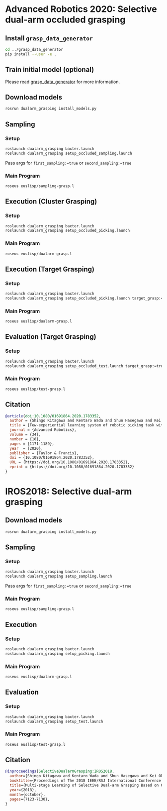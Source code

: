# Advanced Robotics 2020: Selective dual-arm occluded grasping

## Install `grasp_data_generator`

```bash
cd ../grasp_data_generator
pip install --user -e .
```

## Train initial model (optional)

Please read [grasp_data_generator](../grasp_data_generator/README.md) for more information.

## Download models

```bash
rosrun dualarm_grasping install_models.py
```

## Sampling

### Setup

```bash
roslaunch dualarm_grasping baxter.launch
roslaunch dualarm_grasping setup_occluded_sampling.launch
```

Pass args for `first_sampling:=true` or `second_sampling:=true`

### Main Program

```bash
roseus euslisp/sampling-grasp.l
```

## Execution (Cluster Grasping)

### Setup

```bash
roslaunch dualarm_grasping baxter.launch
roslaunch dualarm_grasping setup_occluded_picking.launch
```

### Main Program

```bash
roseus euslisp/dualarm-grasp.l
```

## Execution (Target Grasping)

### Setup

```bash
roslaunch dualarm_grasping baxter.launch
roslaunch dualarm_grasping setup_occluded_picking.launch target_grasp:=true
```

### Main Program

```bash
roseus euslisp/dualarm-grasp.l
```

## Evaluation (Target Grasping)

### Setup

```bash
roslaunch dualarm_grasping baxter.launch
roslaunch dualarm_grasping setup_occluded_test.launch target_grasp:=true
```

### Main Program

```bash
roseus euslisp/test-grasp.l
```

## Citation

```bib
@article{doi:10.1080/01691864.2020.1783352,
  author = {Shingo Kitagawa and Kentaro Wada and Shun Hasegawa and Kei Okada and Masayuki Inaba},
  title = {Few-experiential learning system of robotic picking task with selective dual-arm grasping},
  journal = {Advanced Robotics},
  volume = {34},
  number = {18},
  pages = {1171-1189},
  year  = {2020},
  publisher = {Taylor & Francis},
  doi = {10.1080/01691864.2020.1783352},
  URL = {https://doi.org/10.1080/01691864.2020.1783352},
  eprint = {https://doi.org/10.1080/01691864.2020.1783352}
}
```

# IROS2018: Selective dual-arm grasping

## Download models

```bash
rosrun dualarm_grasping install_models.py
```

## Sampling

### Setup

```bash
roslaunch dualarm_grasping baxter.launch
roslaunch dualarm_grasping setup_sampling.launch
```

Pass args for `first_sampling:=true` or `second_sampling:=true`

### Main Program

```bash
roseus euslisp/sampling-grasp.l
```

## Execution

### Setup

```bash
roslaunch dualarm_grasping baxter.launch
roslaunch dualarm_grasping setup_picking.launch
```

### Main Program

```bash
roseus euslisp/dualarm-grasp.l
```

## Evaluation

### Setup

```bash
roslaunch dualarm_grasping baxter.launch
roslaunch dualarm_grasping setup_test.launch
```

### Main Program

```bash
roseus euslisp/test-grasp.l
```

## Citation

```bib
@inproceedings{SelectiveDualarmGrasping:IROS2018,
  author={Shingo Kitagawa and Kentaro Wada and Shun Hasegawa and Kei Okada and Masayuki Inaba},
  booktitle={Proceedings of The 2018 IEEE/RSJ International Conference on Intelligent Robots and Systems},
  title={Multi-stage Learning of Selective Dual-arm Grasping Based on Obtaining and Pruning Grasping Points Through the Robot Experience in the Real World},
  year={2018},
  month={october},
  pages={7123-7130},
}
```
